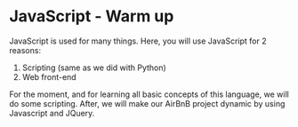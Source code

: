 # JavaScript - Warm up

JavaScript is used for many things. Here, you will use JavaScript for 2 reasons:

1. Scripting (same as we did with Python)
2. Web front-end

For the moment, and for learning all basic concepts of this language, we will do some scripting. After, we will make our AirBnB project dynamic by using Javascript and JQuery.
